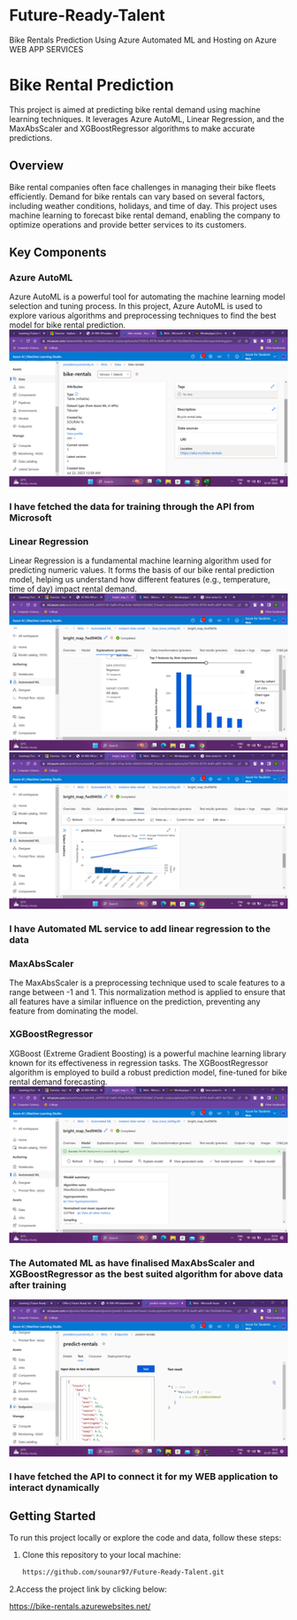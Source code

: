 # Future-Ready-Talent
Bike Rentals Prediction Using Azure Automated ML and Hosting on Azure WEB APP SERVICES
# Bike Rental Prediction

This project is aimed at predicting bike rental demand using machine learning techniques. It leverages Azure AutoML, Linear Regression, and the MaxAbsScaler and XGBoostRegressor algorithms to make accurate predictions.

## Overview

Bike rental companies often face challenges in managing their bike fleets efficiently. Demand for bike rentals can vary based on several factors, including weather conditions, holidays, and time of day. This project uses machine learning to forecast bike rental demand, enabling the company to optimize operations and provide better services to its customers.

## Key Components

### Azure AutoML

Azure AutoML is a powerful tool for automating the machine learning model selection and tuning process. In this project, Azure AutoML is used to explore various algorithms and preprocessing techniques to find the best model for bike rental prediction.
![I have fetched the data for traing through the API from Microsoft ](https://github.com/sounar97/Future-Ready-Talent/blob/3cecb4481f0ff6475f4657562a13c0a071288008/Screenshot%202023-07-22%20005940.png)

### I have fetched the data for training through the API from Microsoft

### Linear Regression

Linear Regression is a fundamental machine learning algorithm used for predicting numeric values. It forms the basis of our bike rental prediction model, helping us understand how different features (e.g., temperature, time of day) impact rental demand.
![Alt Text](https://github.com/sounar97/Future-Ready-Talent/blob/b54c2bfee84123c4d556ad6f4a6c90625fd6184e/Screenshot%202023-07-22%20013227.png)
![Alt Text](https://github.com/sounar97/Future-Ready-Talent/blob/b54c2bfee84123c4d556ad6f4a6c90625fd6184e/Screenshot%202023-07-22%20013010.png)
### I have Automated ML service to add linear regression to the data


### MaxAbsScaler

The MaxAbsScaler is a preprocessing technique used to scale features to a range between -1 and 1. This normalization method is applied to ensure that all features have a similar influence on the prediction, preventing any feature from dominating the model.

### XGBoostRegressor

XGBoost (Extreme Gradient Boosting) is a powerful machine learning library known for its effectiveness in regression tasks. The XGBoostRegressor algorithm is employed to build a robust prediction model, fine-tuned for bike rental demand forecasting.
![Alt Text](https://github.com/sounar97/Future-Ready-Talent/blob/b54c2bfee84123c4d556ad6f4a6c90625fd6184e/Screenshot%202023-07-22%20013455.png)

### The Automated ML as have finalised MaxAbsScaler and XGBoostRegressor as the best suited algorithm for above data after training

![Alt Text](https://github.com/sounar97/Future-Ready-Talent/blob/b54c2bfee84123c4d556ad6f4a6c90625fd6184e/Screenshot%202023-07-22%20015119.png)

### I have fetched the API to connect it for my WEB application to interact dynamically

## Getting Started

To run this project locally or explore the code and data, follow these steps:

1. Clone this repository to your local machine:

   ```bash
   https://github.com/sounar97/Future-Ready-Talent.git

2.Access the project link by clicking below:

  https://bike-rentals.azurewebsites.net/
